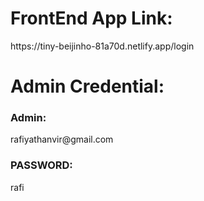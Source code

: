 <h1>FrontEnd App Link:</h1>
https://tiny-beijinho-81a70d.netlify.app/login
</hr>
<h1>Admin Credential:</h1>
<h3>Admin:</h3> rafiyathanvir@gmail.com
<h3>PASSWORD:</h3> rafi

